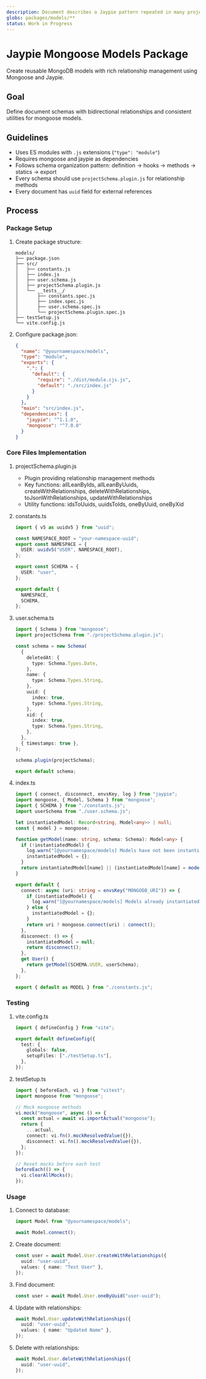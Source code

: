 ```yaml
---
description: Document describes a Jaypie pattern repeated in many projects but not yet offered as a package within Jaypie
globs: packages/models/**
status: Work in Progress
---
```


# Jaypie Mongoose Models Package

Create reusable MongoDB models with rich relationship management using Mongoose and Jaypie.

## Goal

Define document schemas with bidirectional relationships and consistent utilities for mongoose models.

## Guidelines

- Uses ES modules with `.js` extensions (`"type": "module"`)
- Requires mongoose and jaypie as dependencies
- Follows schema organization pattern: definition → hooks → methods → statics → export
- Every schema should use `projectSchema.plugin.js` for relationship methods
- Every document has `uuid` field for external references

## Process

### Package Setup

1. Create package structure:
   ```
   models/
   ├── package.json
   ├── src/
   │   ├── constants.js
   │   ├── index.js
   │   ├── user.schema.js
   │   ├── projectSchema.plugin.js
   │   └── __tests__/
   │       ├── constants.spec.js
   │       ├── index.spec.js
   │       ├── user.schema.spec.js
   │       └── projectSchema.plugin.spec.js
   ├── testSetup.js
   └── vite.config.js
   ```

2. Configure package.json:
   ```json
   {
     "name": "@yournamespace/models",
     "type": "module",
     "exports": {
       ".": {
         "default": {
           "require": "./dist/module.cjs.js",
           "default": "./src/index.js"
         }
       }
     },
     "main": "src/index.js",
     "dependencies": {
       "jaypie": "^1.1.0",
       "mongoose": "^7.0.0"
     }
   }
   ```

### Core Files Implementation

1. projectSchema.plugin.js
   - Plugin providing relationship management methods
   - Key functions: allLeanByIds, allLeanByUuids, createWithRelationships, deleteWithRelationships, toJsonWithRelationships, updateWithRelationships
   - Utility functions: idsToUuids, uuidsToIds, oneByUuid, oneByXid

2. constants.ts
   ```typescript
   import { v5 as uuidv5 } from "uuid";

   const NAMESPACE_ROOT = "your-namespace-uuid";
   export const NAMESPACE = {
     USER: uuidv5("USER", NAMESPACE_ROOT),
   };

   export const SCHEMA = {
     USER: "user",
   };

   export default {
     NAMESPACE,
     SCHEMA,
   };
   ```

3. user.schema.ts
   ```typescript
   import { Schema } from "mongoose";
   import projectSchema from "./projectSchema.plugin.js";

   const schema = new Schema(
     {
       deletedAt: {
         type: Schema.Types.Date,
       },
       name: {
         type: Schema.Types.String,
       },
       uuid: {
         index: true,
         type: Schema.Types.String,
       },
       xid: {
         index: true,
         type: Schema.Types.String,
       },
     },
     { timestamps: true },
   );

   schema.plugin(projectSchema);

   export default schema;
   ```

4. index.ts
   ```typescript
   import { connect, disconnect, envsKey, log } from "jaypie";
   import mongoose, { Model, Schema } from "mongoose";
   import { SCHEMA } from "./constants.js";
   import userSchema from "./user.schema.js";

   let instantiatedModel: Record<string, Model<any>> | null;
   const { model } = mongoose;

   function getModel(name: string, schema: Schema): Model<any> {
     if (!instantiatedModel) {
       log.warn("[@yournamespace/models] Models have not been instantiated");
       instantiatedModel = {};
     }
     return instantiatedModel[name] || (instantiatedModel[name] = model(name, schema));
   }

   export default {
     connect: async (uri: string = envsKey("MONGODB_URI")) => {
       if (instantiatedModel) {
         log.warn("[@yournamespace/models] Models already instantiated");
       } else {
         instantiatedModel = {};
       }
       return uri ? mongoose.connect(uri) : connect();
     },
     disconnect: () => {
       instantiatedModel = null;
       return disconnect();
     },
     get User() {
       return getModel(SCHEMA.USER, userSchema);
     },
   };

   export { default as MODEL } from "./constants.js";
   ```

### Testing

1. vite.config.ts
   ```typescript
   import { defineConfig } from "vite";

   export default defineConfig({
     test: {
       globals: false,
       setupFiles: ["./testSetup.ts"],
     },
   });
   ```

2. testSetup.ts
   ```typescript
   import { beforeEach, vi } from "vitest";
   import mongoose from "mongoose";

   // Mock mongoose methods
   vi.mock("mongoose", async () => {
     const actual = await vi.importActual("mongoose");
     return {
       ...actual,
       connect: vi.fn().mockResolvedValue({}),
       disconnect: vi.fn().mockResolvedValue({}),
     };
   });

   // Reset mocks before each test
   beforeEach(() => {
     vi.clearAllMocks();
   });
   ```

### Usage

1. Connect to database:
   ```typescript
   import Model from "@yournamespace/models";

   await Model.connect();
   ```

2. Create document:
   ```typescript
   const user = await Model.User.createWithRelationships({
     uuid: "user-uuid",
     values: { name: "Test User" },
   });
   ```

3. Find document:
   ```typescript
   const user = await Model.User.oneByUuid("user-uuid");
   ```

4. Update with relationships:
   ```typescript
   await Model.User.updateWithRelationships({
     uuid: "user-uuid",
     values: { name: "Updated Name" },
   });
   ```

5. Delete with relationships:
   ```typescript
   await Model.User.deleteWithRelationships({
     uuid: "user-uuid",
   });
   ```